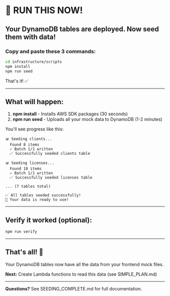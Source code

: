 # 🎯 RUN THIS NOW!

## Your DynamoDB tables are deployed. Now seed them with data!

### Copy and paste these 3 commands:

```bash
cd infrastructure/scripts
npm install
npm run seed
```

That's it! ✅

---

## What will happen:

1. **npm install** - Installs AWS SDK packages (30 seconds)
2. **npm run seed** - Uploads all your mock data to DynamoDB (1-2 minutes)

You'll see progress like this:

```
📊 Seeding clients...
  Found 8 items
  ✓ Batch 1/1 written
  ✅ Successfully seeded clients table

📊 Seeding licenses...
  Found 10 items
  ✓ Batch 1/1 written
  ✅ Successfully seeded licenses table

... (7 tables total)

✅ All tables seeded successfully!
🎉 Your data is ready to use!
```

---

## Verify it worked (optional):

```bash
npm run verify
```

---

## That's all! 🎉

Your DynamoDB tables now have all the data from your frontend mock files.

**Next:** Create Lambda functions to read this data (see SIMPLE_PLAN.md)

---

**Questions?** See SEEDING_COMPLETE.md for full documentation.
